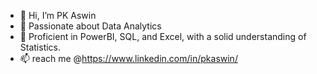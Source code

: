 - 👋 Hi, I’m PK Aswin
- 👀 Passionate about Data Analytics
- 🌱 Proficient in PowerBI, SQL, and Excel, with a solid understanding of Statistics.
- 📫 reach me @https://www.linkedin.com/in/pkaswin/
  

<!---
AswinBglr/AswinBglr is a ✨ special ✨ repository because its `README.md` (this file) appears on your GitHub profile.
You can click the Preview link to take a look at your changes.
--->
